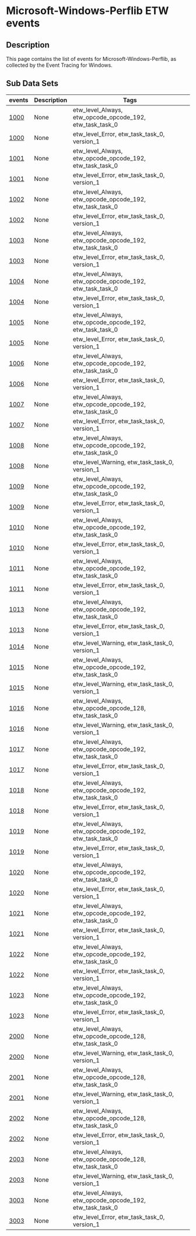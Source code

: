 # Microsoft-Windows-Perflib ETW events

## Description
This page contains the list of events for Microsoft-Windows-Perflib, as collected by the Event Tracing for Windows.

## Sub Data Sets
|events|Description|Tags|
|---|---|---|
|[1000](events/event-1000.md)|None|etw_level_Always, etw_opcode_opcode_192, etw_task_task_0|
|[1000](events/event-1000_v1.md)|None|etw_level_Error, etw_task_task_0, version_1|
|[1001](events/event-1001.md)|None|etw_level_Always, etw_opcode_opcode_192, etw_task_task_0|
|[1001](events/event-1001_v1.md)|None|etw_level_Error, etw_task_task_0, version_1|
|[1002](events/event-1002.md)|None|etw_level_Always, etw_opcode_opcode_192, etw_task_task_0|
|[1002](events/event-1002_v1.md)|None|etw_level_Error, etw_task_task_0, version_1|
|[1003](events/event-1003.md)|None|etw_level_Always, etw_opcode_opcode_192, etw_task_task_0|
|[1003](events/event-1003_v1.md)|None|etw_level_Error, etw_task_task_0, version_1|
|[1004](events/event-1004.md)|None|etw_level_Always, etw_opcode_opcode_192, etw_task_task_0|
|[1004](events/event-1004_v1.md)|None|etw_level_Error, etw_task_task_0, version_1|
|[1005](events/event-1005.md)|None|etw_level_Always, etw_opcode_opcode_192, etw_task_task_0|
|[1005](events/event-1005_v1.md)|None|etw_level_Error, etw_task_task_0, version_1|
|[1006](events/event-1006.md)|None|etw_level_Always, etw_opcode_opcode_192, etw_task_task_0|
|[1006](events/event-1006_v1.md)|None|etw_level_Error, etw_task_task_0, version_1|
|[1007](events/event-1007.md)|None|etw_level_Always, etw_opcode_opcode_192, etw_task_task_0|
|[1007](events/event-1007_v1.md)|None|etw_level_Error, etw_task_task_0, version_1|
|[1008](events/event-1008.md)|None|etw_level_Always, etw_opcode_opcode_192, etw_task_task_0|
|[1008](events/event-1008_v1.md)|None|etw_level_Warning, etw_task_task_0, version_1|
|[1009](events/event-1009.md)|None|etw_level_Always, etw_opcode_opcode_192, etw_task_task_0|
|[1009](events/event-1009_v1.md)|None|etw_level_Error, etw_task_task_0, version_1|
|[1010](events/event-1010.md)|None|etw_level_Always, etw_opcode_opcode_192, etw_task_task_0|
|[1010](events/event-1010_v1.md)|None|etw_level_Error, etw_task_task_0, version_1|
|[1011](events/event-1011.md)|None|etw_level_Always, etw_opcode_opcode_192, etw_task_task_0|
|[1011](events/event-1011_v1.md)|None|etw_level_Error, etw_task_task_0, version_1|
|[1013](events/event-1013.md)|None|etw_level_Always, etw_opcode_opcode_192, etw_task_task_0|
|[1013](events/event-1013_v1.md)|None|etw_level_Error, etw_task_task_0, version_1|
|[1014](events/event-1014_v1.md)|None|etw_level_Warning, etw_task_task_0, version_1|
|[1015](events/event-1015.md)|None|etw_level_Always, etw_opcode_opcode_192, etw_task_task_0|
|[1015](events/event-1015_v1.md)|None|etw_level_Warning, etw_task_task_0, version_1|
|[1016](events/event-1016.md)|None|etw_level_Always, etw_opcode_opcode_128, etw_task_task_0|
|[1016](events/event-1016_v1.md)|None|etw_level_Warning, etw_task_task_0, version_1|
|[1017](events/event-1017.md)|None|etw_level_Always, etw_opcode_opcode_192, etw_task_task_0|
|[1017](events/event-1017_v1.md)|None|etw_level_Error, etw_task_task_0, version_1|
|[1018](events/event-1018.md)|None|etw_level_Always, etw_opcode_opcode_192, etw_task_task_0|
|[1018](events/event-1018_v1.md)|None|etw_level_Error, etw_task_task_0, version_1|
|[1019](events/event-1019.md)|None|etw_level_Always, etw_opcode_opcode_192, etw_task_task_0|
|[1019](events/event-1019_v1.md)|None|etw_level_Error, etw_task_task_0, version_1|
|[1020](events/event-1020.md)|None|etw_level_Always, etw_opcode_opcode_192, etw_task_task_0|
|[1020](events/event-1020_v1.md)|None|etw_level_Error, etw_task_task_0, version_1|
|[1021](events/event-1021.md)|None|etw_level_Always, etw_opcode_opcode_192, etw_task_task_0|
|[1021](events/event-1021_v1.md)|None|etw_level_Error, etw_task_task_0, version_1|
|[1022](events/event-1022.md)|None|etw_level_Always, etw_opcode_opcode_192, etw_task_task_0|
|[1022](events/event-1022_v1.md)|None|etw_level_Error, etw_task_task_0, version_1|
|[1023](events/event-1023.md)|None|etw_level_Always, etw_opcode_opcode_192, etw_task_task_0|
|[1023](events/event-1023_v1.md)|None|etw_level_Error, etw_task_task_0, version_1|
|[2000](events/event-2000.md)|None|etw_level_Always, etw_opcode_opcode_128, etw_task_task_0|
|[2000](events/event-2000_v1.md)|None|etw_level_Warning, etw_task_task_0, version_1|
|[2001](events/event-2001.md)|None|etw_level_Always, etw_opcode_opcode_128, etw_task_task_0|
|[2001](events/event-2001_v1.md)|None|etw_level_Warning, etw_task_task_0, version_1|
|[2002](events/event-2002.md)|None|etw_level_Always, etw_opcode_opcode_128, etw_task_task_0|
|[2002](events/event-2002_v1.md)|None|etw_level_Error, etw_task_task_0, version_1|
|[2003](events/event-2003.md)|None|etw_level_Always, etw_opcode_opcode_128, etw_task_task_0|
|[2003](events/event-2003_v1.md)|None|etw_level_Warning, etw_task_task_0, version_1|
|[3003](events/event-3003.md)|None|etw_level_Always, etw_opcode_opcode_192, etw_task_task_0|
|[3003](events/event-3003_v1.md)|None|etw_level_Error, etw_task_task_0, version_1|
